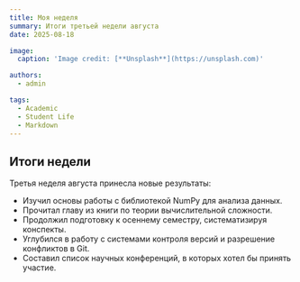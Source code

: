 ```yaml
---
title: Моя неделя
summary: Итоги третьей недели августа
date: 2025-08-18

image:
  caption: 'Image credit: [**Unsplash**](https://unsplash.com)'

authors:
  - admin

tags:
  - Academic
  - Student Life
  - Markdown
---
```


## Итоги недели  

Третья неделя августа принесла новые результаты:  

- Изучил основы работы с библиотекой NumPy для анализа данных.  
- Прочитал главу из книги по теории вычислительной сложности.  
- Продолжил подготовку к осеннему семестру, систематизируя конспекты.  
- Углубился в работу с системами контроля версий и разрешение конфликтов в Git.  
- Составил список научных конференций, в которых хотел бы принять участие.  

